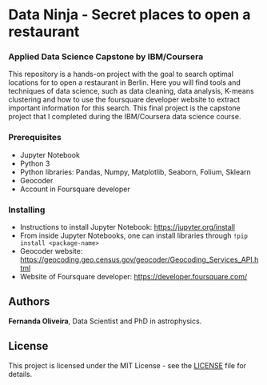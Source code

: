 # Data Ninja - Secret places to open a restaurant 
### Applied Data Science Capstone by IBM/Coursera

This repository is a hands-on project with the goal to search optimal locations for to open a restaurant in Berlin. Here you will find tools and techniques of data science, such as data cleaning, data analysis, K-means clustering and how to use the foursquare developer website to extract important information for this search. This final project is the capstone project that I completed during the IBM/Coursera data science course.

### Prerequisites

* Jupyter Notebook
* Python 3
* Python libraries: Pandas, Numpy, Matplotlib, Seaborn, Folium, Sklearn 
* Geocoder
* Account in Foursquare developer

### Installing

* Instructions to install Jupyter Notebook: https://jupyter.org/install
* From inside Jupyter Notebooks, one can install libraries through `!pip install <package-name>`
* Geocoder website: https://geocoding.geo.census.gov/geocoder/Geocoding_Services_API.html
* Website of Foursquare developer: https://developer.foursquare.com/

## Authors

**Fernanda Oliveira**, Data Scientist and PhD in astrophysics.

## License

This project is licensed under the MIT License - see the [LICENSE](LICENSE) file for details.
